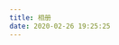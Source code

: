 ```yaml
---
title: 相册
date: 2020-02-26 19:25:25
---
```


[comment]: <> (<div class="gallery-group-main">)

[comment]: <> ({% galleryGroup '壁紙' '收藏的一些壁紙' '/gallery/wallpaper' https://i.loli.net/2019/11/10/T7Mu8Aod3egmC4Q.png %})

[comment]: <> ({% galleryGroup '美食' '我做的一些美食' '/gallery/cate' https://i.loli.net/2019/03/18/5c8f52858f7e5.jpg %})

[comment]: <> ({% galleryGroup '假日' '公司放假通知海报' '/gallery/holiday' https://s2.ax1x.com/2020/02/27/3dibpn.jpg %})

[comment]: <> ({% galleryGroup '画画' '我家妹子的游戏原画' '/gallery/cg' https://hwy-figure-bed.oss-cn-hangzhou.aliyuncs.com/image/20200706104231.jpg %})

[comment]: <> (</div>)